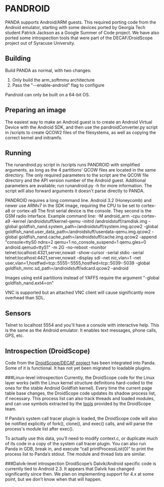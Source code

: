 PANDROID
====
PANDA supports Android/ARM guests.
This required porting code from the Android emulator, starting with some
devices ported by Georgia Tech student Patrick Jackson as a Google Summer of Code
project.
We have also ported some introspection tools that were part of the DECAF/DroidScope
project out of Syracuse University.

Building
----
Build PANDA as normal, with two changes:

1. Only build the arm_softmmu architecture
2. Pass the "--enable-android" flag to configure

Pandroid can only be built on a 64-bit OS.

Preparing an image
----
The easiest way to make an Android guest is to create an Android Virtual Device with
the Android SDK, and then use the pandroidConverter.py script in /scripts to create
QCOW2 files of the filesystems, as well as copying the correct kernel and initramfs.

Running
----
The runandroid.py script in /scripts runs PANDROID with simplified arguments, as long
as the 4 partitions' QCOW files are located in the same directory. The only required parameters
to the script are the QCOW file directory and the API version number of the Android guest.
Additional parameters are available; run runandroid.py -h for more information. The script
will also forward arguments it doesn't parse directly to PANDA.

PANDROID requires a long command line.
Android 3.2 (Honeycomb) and newer use ARMv7 in the SDK image, requiring the CPU to be
set to cortex-a8 or cortex-a9
The first serial device is the console. They second is the GSM radio interface.
Example command line: -M android_arm -cpu cortex-a9  -kernel /androidstuff/kernel-qemu -initrd /androidstuff/ramdisk.img  -global goldfish_nand.system_path=/androidstuff/system.img.qcow2 -global goldfish_nand.user_data_path=/androidstuff/userdata-qemu.img.qcow2  -global goldfish_nand.cache_path=/androidstuff/cache.img.qcow2 -append  "console=ttyS0 ndns=2 qemu=1 no_console_suspend=1 qemu.gles=0 android.qemud=ttyS1" -m 2G -no-reboot -monitor telnet:localhost:4321,server,nowait -show-cursor -serial stdio -serial telnet:localhost:4421,server,nowait -display sdl -net nic,vlan=1 -net user,vlan=1,hostfwd=tcp::5555-:5555,hostfwd=tcp::5039-:5039 -global goldfish_mmc.sd_path=/androidstuff/sdcard.qcow2  -android

Images using ext4 partitions instead of YAFFS require the argument "-global goldfish_nand.ext4=on"

VNC is supported but an attached VNC client will cause significantly more overhead than SDL.

Sensors
----
Telnet to localhost 5554 and you'll have a console with interactive help. This
is the same as the Android emulator. It enables text messages, phone calls,
GPS, etc. 

Introspection (DroidScope)
----
Code from the [DroidScope/DECAF project](http://code.google.com/p/decaf-platform/) has been integrated into Panda. Some of it is functional. It has not yet been migrated to loadable plugins.

###Linux-level introspection
Currently, the DroidScope code for the Linux layer works (with the Linux kernel structure definitions hard-coded to the ones for the stable Android Goldfish kernel).
Every time the current page table base changes, the DroidScope code updates its shadow process list, if necessary. This process list can also track threads and loaded modules, and can use symbols extracted by the [tools](http://code.google.com/p/decaf-platform/source/browse/?r=181#svn%2Fbranches%2FDroidScope%2Fqemu%2Fobjs) provided by the DroidScope team.

If Panda’s system call tracer plugin is loaded, the DroidScope code will also be notified explicitly of fork(), clone(), and exec() calls, and will parse the process's module list after exec().

To actually use this data, you’ll need to modify context.c, or duplicate much of its code in a copy of the system call tracer plugin.
You can also run Panda in GDB, break in, and execute “call printProcessList(0)” to print the process list to Panda’s stdout. The module and thread lists are similar.

###Dalvik-level introspection
DroidScope’s Dalvik/Android specific code is currently tied to Android 2.3. It appears that Dalvik has changed significantly since then. We plan on implementing support for 4.x at some point, but we don’t know when that will happen.
